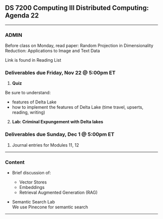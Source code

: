 ## DS 7200 Computing III Distributed Computing: Agenda 22


---

### ADMIN

Before class on Monday, read paper: Random Projection in Dimensionality Reduction: Applications to Image and Text Data

Link is found in Reading List

### Deliverables due Friday, Nov 22 @ 5:00pm ET

1) **Quiz**  

Be sure to understand:  
- features of Delta Lake
- how to implement the features of Delta Lake (time travel, upserts, reading, writing)

2) **Lab: Criminal Expungement with Delta lakes**


### Deliverables due Sunday, Dec 1 @ 5:00pm ET

1) Journal entries for Modules 11, 12

---

### Content 

- Brief discussion of: 
  - Vector Stores
  - Embeddings
  - Retrieval Augmented Generation (RAG) 

- Semantic Search Lab  
  We use Pinecone for semantic search


---

